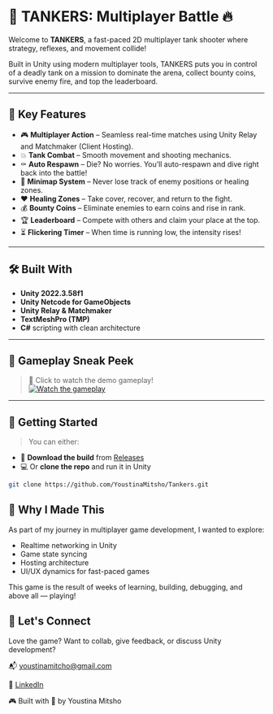 # 🚀 TANKERS: Multiplayer Battle 🔥

Welcome to **TANKERS**, a fast-paced 2D multiplayer tank shooter where strategy, reflexes, and movement collide!

Built in Unity using modern multiplayer tools, TANKERS puts you in control of a deadly tank on a mission to dominate the arena, collect bounty coins, survive enemy fire, and top the leaderboard.

---

## 🧠 Key Features

- 🎮 **Multiplayer Action** – Seamless real-time matches using Unity Relay and Matchmaker (Client Hosting).
- 💥 **Tank Combat** – Smooth movement and shooting mechanics.
- ⚰️ **Auto Respawn** – Die? No worries. You’ll auto-respawn and dive right back into the battle!
- 🧭 **Minimap System** – Never lose track of enemy positions or healing zones.
- ❤️ **Healing Zones** – Take cover, recover, and return to the fight.
- 💰 **Bounty Coins** – Eliminate enemies to earn coins and rise in rank.
- 🏆 **Leaderboard** – Compete with others and claim your place at the top.
- ⏳ **Flickering Timer** – When time is running low, the intensity rises!

---

## 🛠️ Built With

- **Unity 2022.3.58f1**
- **Unity Netcode for GameObjects**
- **Unity Relay & Matchmaker**
- **TextMeshPro (TMP)**
- **C#** scripting with clean architecture

---

## 📸 Gameplay Sneak Peek

> 🔽 Click to watch the demo gameplay!  
[![Watch the gameplay](https://img.youtube.com/vi/n7xuWa_hQbQ/0.jpg)](https://youtu.be/n7xuWa_hQbQ)

---

## 🚀 Getting Started

> You can either:
- 🧪 **Download the build** from [Releases](https://github.com/YoustinaMitsho/Tankers/releases/tag/v1.0)
- 💻 Or **clone the repo** and run it in Unity

```bash
git clone https://github.com/YoustinaMitsho/Tankers.git
```

## 🙋 Why I Made This
As part of my journey in multiplayer game development, I wanted to explore:

- Realtime networking in Unity
- Game state syncing
- Hosting architecture
- UI/UX dynamics for fast-paced games

This game is the result of weeks of learning, building, debugging, and above all — playing!


## 🙌 Let's Connect
Love the game? Want to collab, give feedback, or discuss Unity development?

📬 youstinamitcho@gmail.com

🔗 [LinkedIn](https://www.linkedin.com/in/youstina-mitcho)


🎮 Built with 💙 by Youstina Mitsho
